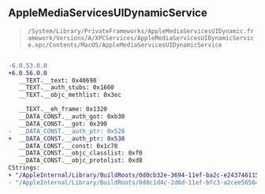 ## AppleMediaServicesUIDynamicService

> `/System/Library/PrivateFrameworks/AppleMediaServicesUIDynamic.framework/Versions/A/XPCServices/AppleMediaServicesUIDynamicService.xpc/Contents/MacOS/AppleMediaServicesUIDynamicService`

```diff

-6.0.53.0.0
+6.0.56.0.0
   __TEXT.__text: 0x40698
   __TEXT.__auth_stubs: 0x1660
   __TEXT.__objc_methlist: 0x3ec

   __TEXT.__eh_frame: 0x1320
   __DATA_CONST.__auth_got: 0xb30
   __DATA_CONST.__got: 0x390
-  __DATA_CONST.__auth_ptr: 0x528
+  __DATA_CONST.__auth_ptr: 0x538
   __DATA_CONST.__const: 0x1c78
   __DATA_CONST.__objc_classlist: 0xf0
   __DATA_CONST.__objc_protolist: 0xd8
CStrings:
+ "/AppleInternal/Library/BuildRoots/0d0cb32e-3694-11ef-ba2c-e2437461156c/Library/Caches/com.apple.xbs/Sources/AppleMediaServicesUISwift/Dynamic UI/Service/JavaScript/Loading/Javascript/LocalJavascriptLoader.swift"
- "/AppleInternal/Library/BuildRoots/0d0c1d4c-2d6d-11ef-bfc3-a2cee5656455/Library/Caches/com.apple.xbs/Sources/AppleMediaServicesUISwift/Dynamic UI/Service/JavaScript/Loading/Javascript/LocalJavascriptLoader.swift"

```
